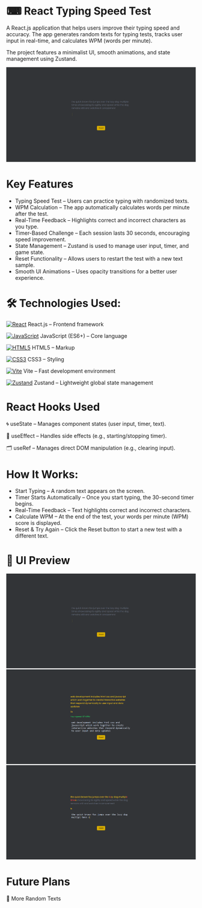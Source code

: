 # ⌨ React Typing Speed Test

A React.js application that helps users improve their typing speed and accuracy. The app generates random texts for typing tests, tracks user input in real-time, and calculates WPM (words per minute).

The project features a minimalist UI, smooth animations, and state management using Zustand.

![Typing Test Screenshot](https://raw.githubusercontent.com/trenches022/react-typing-test/main/assets/typing-test-screenshot1.png)

#  Key Features

* Typing Speed Test – Users can practice typing with randomized texts.
* WPM Calculation – The app automatically calculates words per minute after the test.
* Real-Time Feedback – Highlights correct and incorrect characters as you type.
* Timer-Based Challenge – Each session lasts 30 seconds, encouraging speed improvement.
* State Management – Zustand is used to manage user input, timer, and game state.
* Reset Functionality – Allows users to restart the test with a new text sample.
* Smooth UI Animations – Uses opacity transitions for a better user experience.

# 🛠 Technologies Used:

<a href="https://reactjs.org/" target="_blank"><img src="https://raw.githubusercontent.com/danielcranney/readme-generator/main/public/icons/skills/react-colored.svg" width="23" height="23" alt="React" /></a> React.js – Frontend framework

<a href="https://developer.mozilla.org/en-US/docs/Web/JavaScript" target="_blank"><img src="https://raw.githubusercontent.com/danielcranney/readme-generator/main/public/icons/skills/javascript-colored.svg" width="23" height="23" alt="JavaScript" /></a> JavaScript (ES6+) – Core language

<a href="https://developer.mozilla.org/en-US/docs/Glossary/HTML5" target="_blank" rel="noreferrer"><img src="https://raw.githubusercontent.com/danielcranney/readme-generator/main/public/icons/skills/html5-colored.svg" width="23" height="23" alt="HTML5" /></a> HTML5 – Markup

<a href="https://www.w3.org/TR/CSS/#css" target="_blank" rel="noreferrer"><img src="https://raw.githubusercontent.com/danielcranney/readme-generator/main/public/icons/skills/css3-colored.svg" width="23" height="23" alt="CSS3" /></a> CSS3 – Styling

<a href="https://vitejs.dev/" target="_blank"><img src="https://raw.githubusercontent.com/danielcranney/readme-generator/main/public/icons/skills/vite-colored.svg" width="23" height="23" alt="Vite" /></a> Vite – Fast development environment

<a href="https://docs.pmnd.rs/zustand/getting-started/introduction" target="_blank"><img src="https://raw.githubusercontent.com/danielcranney/readme-generator/main/public/icons/skills/react-colored.svg" width="23" height="23" alt="Zustand" /></a> Zustand – Lightweight global state management

# React Hooks Used

🌀 useState – Manages component states (user input, timer, text).

🔄 useEffect – Handles side effects (e.g., starting/stopping timer).

🗂 useRef – Manages direct DOM manipulation (e.g., clearing input).

# How It Works:

* Start Typing – A random text appears on the screen.
* Timer Starts Automatically – Once you start typing, the 30-second timer begins.
* Real-Time Feedback – Text highlights correct and incorrect characters.
* Calculate WPM – At the end of the test, your words per minute (WPM) score is displayed.
* Reset & Try Again – Click the Reset button to start a new test with a different text.

# 🎨 UI Preview

![Typing Test Screenshot](https://raw.githubusercontent.com/trenches022/react-typing-test/main/assets/typing-test-screenshot1.png)
![Typing Test Screenshot](https://raw.githubusercontent.com/trenches022/react-typing-test/main/assets/typing-test-screenshot.png)
![Typing Test Screenshot](https://raw.githubusercontent.com/trenches022/react-typing-test/main/assets/typing-test-screenshot2.png)

# Future Plans

📖 More Random Texts

